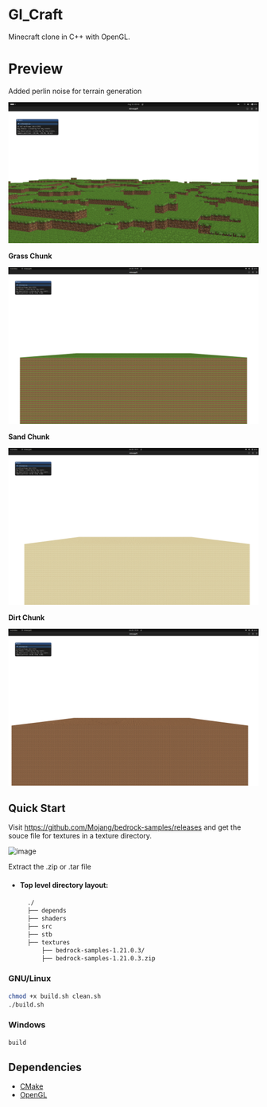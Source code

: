 # Gl_Craft
Minecraft clone in C++ with OpenGL.

# Preview

Added perlin noise for terrain generation

![image](https://github.com/Talkative-Banana/Gl_Craft/blob/master/preview/image.png)

**Grass Chunk**

![image](https://github.com/Talkative-Banana/Gl_Craft/blob/master/preview/GrassBlock.png)

**Sand Chunk**

![image](https://github.com/Talkative-Banana/Gl_Craft/blob/master/preview/SandBlock.png)

**Dirt Chunk**

![image](https://github.com/Talkative-Banana/Gl_Craft/blob/master/preview/DirtBlock.png)

## Quick Start
Visit https://github.com/Mojang/bedrock-samples/releases and get the souce file for textures in a texture directory.

![image](https://github.com/Talkative-Banana/Gl_Craft/assets/100795948/5ca83734-75fc-4040-adb7-dd5a806b983e)

Extract the .zip or .tar file

* #### Top level directory layout:
        ./
        ├── depends
        ├── shaders
        ├── src
        ├── stb
        ├── textures
            ├── bedrock-samples-1.21.0.3/
            ├── bedrock-samples-1.21.0.3.zip

### GNU/Linux
``` bash
chmod +x build.sh clean.sh
./build.sh
```
### Windows
``` bash
build
```

## Dependencies
- [CMake](https://cmake.org/)
- [OpenGL](https://www.opengl.org/)
